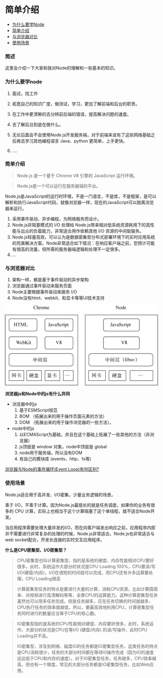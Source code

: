 # 简单介绍

+ [为什么要学Node](#为什么要学node)
+ [简单介绍](#简单介绍)
+ [与浏览器对比](#与浏览器对比)
+ [使用场景](#使用场景)



### 简述

这里会介绍一下大家和我对Node的理解和一些基本的知识。



### 为什么要学node

1. 面试，找工作


2. 拓宽自己的知识广度，做测试，学习，更加了解前端和后台的职责。
3. 在工作中更清晰的去分辨前后端的错误，提高解决问题的速度。
4. 去了解后台到底在做什么。
5. 无论后面会不会使用Node.js开发服务端，对于前端来说有了这些网络基础之后再去学习其他编程语言 Java、python 更简单，上手更快。
6. ....



### 简单介绍

> Node.js 是一个基于 Chrome V8 引擎的 JavaScript 运行环境。

> Node.js是一个可以运行在服务器端的平台。

Node.js是JavaScript的运行时环境，不是一门语言，不是库，不是框架，是可以解析和执行JavaScript代码，就像浏览器一样，现在的JavaScript可以脱离浏览器来运行。



1. 采用事件驱动、异步编程，为网络服务而设计。
2. Node.js非阻塞模式的 I/O 处理给 Node.js带来相对低系统资源耗用下的高性能与出众的负载能力，非常适合用作依赖其他 I/O 资源的中间层服务。
3. Node.js轻量高效，可以认为是数据密集型分布式部署环境下的实时应用系统的完美解决方案。Node非常适合如下情况：在响应客户端之前，您预计可能有很高的流量，但所需的服务器端逻辑和处理不一定很多。
4. ...





### 与浏览器对比

1. 架构一样，都是基于事件驱动的异步架构
2. 浏览器通过事件驱动来服务页面
3. Node主要根据事件驱动来服务 I/O
4. Node没有html、webkit、和显卡等等UI技术支持

![](../../assets/choremo_node.png)





**浏览器js和Node中的js有什么异同**

+ 浏览器中的js
  1. 基于ESMScript规范
  2. BOM （拓展出来的用于操作页面元素的方法）
  3. DOM （拓展出来的用于操作浏览器的一些方法）。
+ node中的js
  1. 以ECMAScript为基础，并且在这个基础上拓展了一些其他的方法（非浏览器）
  2. js顶层是 window 对象，node中顶层是 global
  3. node用于服务端，所以没有DOM
  4. 有自己的模块库 (events、http、fs等)



[浏览器与Node的事件循环(Event Loop)有何区别?](https://zhuanlan.zhihu.com/p/54882306)





### 使用场景

Node.js适合用于高并发、I/O密集，少量业务逻辑的场景。

善于 I/O，不善于计算。因为Node.js最擅长的就是任务调度，如果你的业务有很多的 CPU 计算，实际上也相当于这个计算阻塞了这个单线程，就不适合Node开发。

当应用程序需要处理大量并发的I/O，而在向客户端发出响应之前，应用程序内部并不需要进行非常复杂的处理的时候，Node.js非常适合。Node.js也非常适合与web socket配合，开发长连接的实时交互应用程序。





**什么是CPU密集型、I/O密集型？**

> CPU密集型也叫计算密集型，指的是系统的硬盘、内存性能相对CPU要好很多，此时，系统运作大部分的状况是CPU Loading 100%，CPU要读/写I/O(硬盘/内存)，I/O在很短的时间就可以完成，而CPU还有许多运算要处理，CPU Loading很高
>
> 计算密集型任务的特点是要进行大量的计算，消耗CPU资源，比如计算圆周率、对视频进行高清解码等等，全靠CPU的运算能力。这种计算密集型任务虽然也可以用多任务完成，但是任务越多，花在任务切换的时间就越多，CPU执行任务的效率就越低，所以，要最高效地利用CPU，计算密集型任务同时进行的数量应当等于CPU的核心数。



> IO密集型指的是系统的CPU性能相对硬盘、内存要好很多，此时，系统运作，大部分的状况是CPU在等I/O (硬盘/内存) 的读/写操作，此时CPU Loading并不高。
>
> IO密集型，涉及到网络、磁盘IO的任务都是IO密集型任务，这类任务的特点是CPU消耗很少，任务的大部分时间都在等待IO操作完成（因为IO的速度远远低于CPU和内存的速度）。对于IO密集型任务，任务越多，CPU效率越高，但也有一个限度。常见的大部分任务都是IO密集型任务，比如Web应用。





